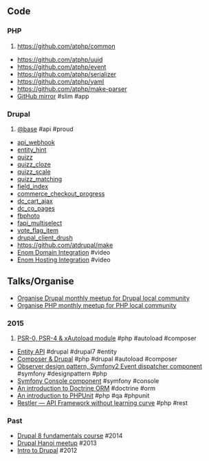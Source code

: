 ## Code

### PHP

1. https://github.com/atphp/common
- https://github.com/atphp/uuid
- https://github.com/atphp/event
- https://github.com/atphp/serializer
- https://github.com/atphp/yaml
- https://github.com/atphp/make-parser
- [GitHub mirror](https://github.com/atphp/github-mirror) #slim #app

### Drupal

1. [@base](https://github.com/atdrupal/at_base.module) #api #proud
- [api_webhook](https://www.drupal.org/project/api_webhook)
- [entity_hint](https://www.drupal.org/project/entity_hint)
- [quizz](https://www.drupal.org/project/quizz)
- [quizz_cloze](https://www.drupal.org/project/quizz_cloze)
- [quizz_scale](https://www.drupal.org/project/quizz_scale)
- [quizz_matching](https://www.drupal.org/project/quizz_matching)
- [field_index](https://www.drupal.org/project/field_index)
- [commerce_checkout_progress](https://www.drupal.org/project/commerce_checkout_progress)
- [dc_cart_ajax](https://www.drupal.org/project/dc_cart_ajax)
- [dc_co_pages](https://www.drupal.org/project/dc_co_pages)
- [fbphoto](https://www.drupal.org/project/fbphoto)
- [fapi_multiselect](https://www.drupal.org/project/fapi_multiselect)
- [vote_flag_item](https://www.drupal.org/project/vote_flag_item)
- [drupal_client_drush](https://www.drupal.org/project/drupal_client_drush)
- https://github.com/atdrupal/make
- [Enom Domain Integration](http://youtu.be/8_Fh0d912HI) #video
- [Enom Hosting Integration](http://youtu.be/RetKJledrkA) #video

## Talks/Organise

- [Organise Drupal monthly meetup for Drupal local community](https://www.facebook.com/groups/drupalvn/events/)
- [Organise PHP monthly meetup for PHP local community](http://www.meetup.com/PHP-Saigon/)


### 2015

1. [PSR-0, PSR-4 & xAutoload module](http://slides.com/andytruong/psr-0-psr-4-and-composer) #php #autoload #composer
- [Entity API](https://hackpad.com/Entity-API-mwibBSkJ2uK) #drupal #drupal7 #entity
- [Composer & Drupal](https://hackpad.com/Composer-Drupal-xNseeMzik0c) #php #drupal #autoload #composer
- [Observer design pattern, Symfony2 Event dispatcher component](https://hackpad.com/Event-dispatcher-rScfEsuXLWn) #symfony #designpattern #php
- [Symfony Console component](http://slides.com/andytruong/sf2-console) #symfony #console
- [An introduction to Doctrine ORM](http://slides.com/andytruong/doctrine-orm) #doctrine #orm
- [An introduction to PHPUnit](http://slides.com/andytruong/intro-to-phpunit) #php #qa #phpunit
- [Restler — API Framework without learning curve](http://slides.com/andytruong/restler) #php #rest

### Past

- [Drupal 8 fundamentals course](https://www.facebook.com/10152632948367122) #2014
- [Drupal Hanoi meetup](https://www.facebook.com/events/512881438767738/) #2013
- [Intro to Drupal](http://j.mp/UOVSnu) #2012
